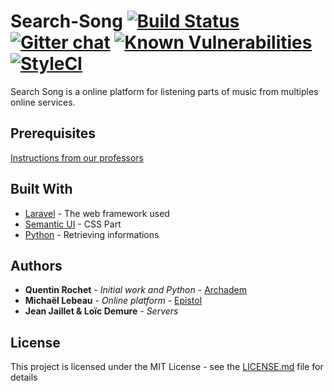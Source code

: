 # Search-Song [![Build Status](https://travis-ci.org/Epistol/Search-Song.svg?branch=master)](https://travis-ci.org/Epistol/Search-Song) [![Gitter chat](https://badges.gitter.im/gitterHQ/gitter.png)](https://gitter.im/Search-Song/Lobby)  [![Known Vulnerabilities](https://snyk.io/test/github/epistol/search-song/badge.svg)](https://snyk.io/test/github/epistol/search-song) [![StyleCI](https://styleci.io/repos/74824265/shield?branch=master)](https://styleci.io/repos/74824265)


Search Song is a online platform for listening parts of music from multiples online services.

## Prerequisites


[Instructions from our professors](https://drive.google.com/file/d/0B-vA3-U63KZXU2xkZnVxNktFU0E/view)

## Built With

* [Laravel](https://laravel.com/docs/5.3/) - The web framework used
* [Semantic UI](http://semantic-ui.com/introduction/getting-started.html) - CSS Part
* [Python](https://www.python.org/) - Retrieving informations

## Authors

* **Quentin Rochet** - *Initial work and Python* - [Archadem](https://twitter.com/_Archadem_)
* **Michaël Lebeau** - *Online platform* - [Epistol](http://epistol.info)
* **Jean Jaillet & Loïc Demure** - *Servers* 

## License

This project is licensed under the MIT License - see the [LICENSE.md](LICENSE.md) file for details

